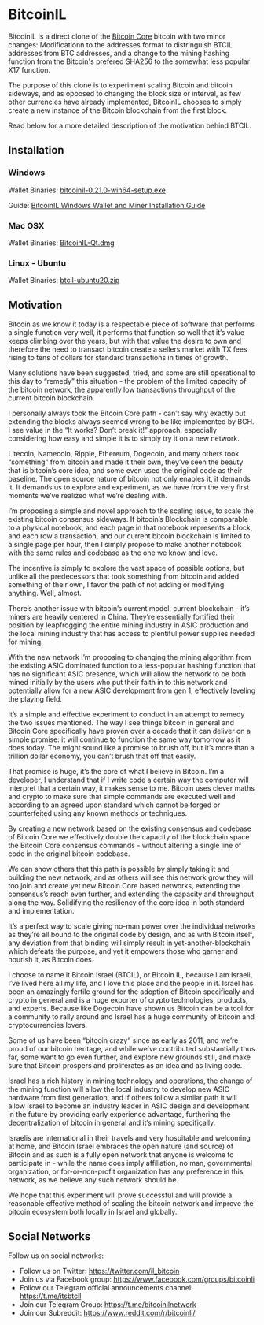 # BitcoinIL

BitcoinIL Is a direct clone of the [Bitcoin Core](/bitcoin/bitcoin) bitcoin with two minor changes: Modificationn to the addresses format to distringuish BTCIL addresses from BTC addresses, and a change to the mining hashing function from the Bitcoin's prefered SHA256 to the somewhat less popular X17 function.

The purpose of this clone is to experiment scaling Bitcoin and bitcoin sideways, and as opoosed to changing the block size or interval, as few other currencies have already implemented, BitcoinIL chooses to simply create a new instance of the Bitcoin blockchain from the first block.

Read below for a more detailed description of the motivation behind BTCIL.

## Installation

### Windows

Wallet Binaries: [bitcoinil-0.21.0-win64-setup.exe](https://github.com/bitcoinil/guides/raw/main/assets/binaries/windows/bitcoinil-0.21.0-win64-setup.exe)

Guide: [BitcoinIL Windows Wallet and Miner Installation Guide](https://github.com/bitcoinil/guides/blob/main/Windows.md)

### Mac OSX

Wallet Binaries: [BitcoinIL-Qt.dmg](https://github.com/bitcoinil/guides/raw/main/assets/binaries/osx/BitcoinIL-Qt.dmg)

### Linux - Ubuntu

Wallet Binaries: [btcil-ubuntu20.zip](https://github.com/bitcoinil/guides/raw/main/assets/binaries/Linux/btcil-ubuntu20.zip)

## Motivation

Bitcoin as we know it today is a respectable piece of software that performs a single function very well, it performs that function so well that it’s value keeps climbing	over the years, but with that value the desire to own and therefore the need to transact bitcoin create a sellers market with TX fees rising to tens of dollars for standard transactions in times of growth.

Many solutions have been suggested, tried, and some are still operational to this day to “remedy” this situation - the problem of the limited capacity of the bitcoin network, the apparently low transactions throughput of the current bitcoin blockchain.

I personally always took the Bitcoin Core path - can’t say why exactly but extending the blocks always seemed wrong to be like implemented by BCH. I see value in the “It works? Don’t break it!” approach, especially considering how easy and simple it is to simply try it on a new network.

Litecoin, Namecoin, Ripple, Ethereum, Dogecoin, and many others took “something” from bitcoin and made it their own, they’ve seen the beauty that is bitcoin’s core idea, and some even used the original code as their baseline. The open source nature of bitcoin not only enables it, it demands it. It demands us to explore and experiment, as we have from the very first moments we’ve realized what we’re dealing with.

I’m proposing a simple and novel approach to the scaling issue, to scale the existing bitcoin consensus sideways. If bitcoin’s Blockchain is comparable to a physical notebook, and each page in that notebook represents a block, and each row a transaction, and our current bitcoin blockchain is limited to a single page per hour, then I simply propose to make another notebook with the same rules and codebase as the one we know and love.

The incentive is simply to explore the vast space of possible options, but unlike all the predecessors that took something from bitcoin and added something of their own, I favor the path of not adding or modifying anything. Well, almost.

There’s another issue with bitcoin’s current model, current blockchain - it’s miners are heavily centered in China. They’re essentially fortified their position by leapfrogging the entire mining industry in ASIC production and the local mining industry that has access to plentiful power supplies needed for mining.

With the new network I’m proposing to changing the mining algorithm from the existing ASIC dominated function to a less-popular hashing function that has no significant ASIC presence, which will allow the network to be both mined initially by the users who put their faith in to this network and potentially allow for a new ASIC development from gen 1, effectively leveling the playing field.

It’s a simple and effective experiment to conduct in an attempt to remedy the two issues mentioned. The way I see things bitcoin in general and Bitcoin Core specifically have proven over a decade that it can deliver on a simple promise: it will continue to function the same way tomorrow as it does today. The might sound like a promise to brush off, but it’s more than a trillion dollar economy, you can’t brush that off that easily.

That promise is huge, it’s the core of what I believe in Bitcoin. I’m a developer, I understand that if I write code a certain way the computer will interpret that a certain way, it makes sense to me. Bitcoin uses clever maths and crypto to make sure that simple commands are executed well and according to an agreed upon standard which cannot be forged or counterfeited using any known methods or techniques.

By creating a new network based on the existing consensus and codebase of Bitcoin Core we effectively double the capacity of the blockchain space the Bitcoin Core consensus commands - without altering a single line of code in the original bitcoin codebase.

We can show others that this path is possible by simply taking it and building the new network, and as others will see this network grow they will too join and create yet new Bitcoin Core based networks, extending the consensus’s reach even further, and extending the capacity and throughput along the way. Solidifying the resiliency of the core idea in both standard and implementation.

It’s a perfect way to scale giving no-man power over the individual networks as they’re all bound to the original code by design, and as with Bitcoin itself, any deviation from that binding will simply result in yet-another-blockchain which defeats the purpose, and yet it empowers those who garner and nourish it, as Bitcoin does.

I choose to name it Bitcoin Israel (BTCIL), or Bitcoin IL, because I am Israeli, I’ve lived here all my life, and I love this place and the people in it. Israel has been an amazingly fertile ground for the adoption of Bitcoin specifically and crypto in general and is a huge exporter of crypto technologies, products, and experts. Because like Dogecoin have shown us Bitcoin can be a tool for a community to rally around and Israel has a huge community of bitcoin and cryptocurrencies lovers.

Some of us have been “bitcoin crazy” since as early as 2011, and we’re proud of our bitcoin heritage, and while we’ve contributed substantially thus far, some want to go even further, and explore new grounds still, and make sure that Bitcoin prospers and proliferates as an idea and as living code.

Israel has a rich history in mining technology and operations, the change of the mining function will allow the local industry to develop new ASIC hardware from first generation, and if others follow a similar path it will allow Israel to become an industry leader in ASIC design and development in the future by providing early experience advantage, furthering the decentralization of bitcoin in general and it’s mining specifically.

Israelis are international in their travels and very hospitable and welcoming at home, and Bitcoin Israel embraces the open nature (and source) of Bitcoin and as such is a fully open network that anyone is welcome to participate in - while the name does imply affiliation, no man, governmental organization, or for-or-non-profit organization has any preference in this network, as we believe any such network should be.

We hope that this experiment will prove successful and will provide a reasonable effective method of scaling the bitcoin network and improve the bitcoin ecosystem both locally in Israel and globally.

## Social Networks

Follow us on social networks:

- Follow us on Twitter: https://twitter.com/il_bitcoin
- Join us via Facebook group: https://www.facebook.com/groups/bitcoinli
- Follow our Telegram official announcements channel: https://t.me/itsbtcil
- Join our Telegram Group: https://t.me/bitcoinilnetwork
- Join our Subreddit: https://www.reddit.com/r/bitcoinli/